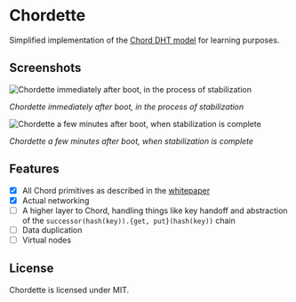 # Chordette
Simplified implementation of the [Chord DHT model](https://pdos.csail.mit.edu/papers/chord:sigcomm01/chord_sigcomm.pdf) for learning purposes.

## Screenshots

![Chordette immediately after boot, in the process of stabilization](https://github.com/hexafluoride/Chordette/blob/master/docs/screenshots/chordette-1.PNG?raw=true)

_Chordette immediately after boot, in the process of stabilization_

![Chordette a few minutes after boot, when stabilization is complete](https://github.com/hexafluoride/Chordette/blob/master/docs/screenshots/chordette-2.PNG?raw=true)

_Chordette a few minutes after boot, when stabilization is complete_

## Features

- [x] All Chord primitives as described in the [whitepaper](https://pdos.csail.mit.edu/papers/chord:sigcomm01/chord_sigcomm.pdf)
- [x] Actual networking
- [ ] A higher layer to Chord, handling things like key handoff and abstraction of the `successor(hash(key)).{get, put}(hash(key))` chain
- [ ] Data duplication
- [ ] Virtual nodes

## License
Chordette is licensed under MIT.
